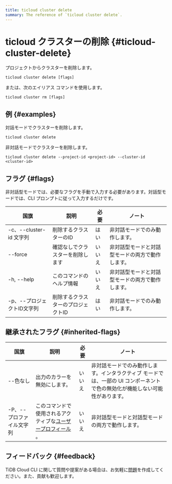 ```yaml
---
title: ticloud cluster delete
summary: The reference of `ticloud cluster delete`.
---
```


# ticloud クラスターの削除 {#ticloud-cluster-delete}

プロジェクトからクラスターを削除します。

```shell
ticloud cluster delete [flags]
```

または、次のエイリアス コマンドを使用します。

```shell
ticloud cluster rm [flags]
```

## 例 {#examples}

対話モードでクラスターを削除します。

```shell
ticloud cluster delete
```

非対話モードでクラスターを削除します。

```shell
ticloud cluster delete --project-id <project-id> --cluster-id <cluster-id>
```

## フラグ {#flags}

非対話型モードでは、必要なフラグを手動で入力する必要があります。対話型モードでは、CLI プロンプトに従って入力するだけです。

| 国旗                  | 説明                 | 必要  | ノート                      |
| ------------------- | ------------------ | --- | ------------------------ |
| -c、--cluster-id 文字列 | 削除するクラスターのID       | はい  | 非対話モードでのみ動作します。          |
|  --force            | 確認なしでクラスターを削除します   | いいえ | 非対話型モードと対話型モードの両方で動作します。 |
| -h, --help          | このコマンドのヘルプ情報       | いいえ | 非対話型モードと対話型モードの両方で動作します。 |
| -p、--プロジェクトID文字列    | 削除するクラスターのプロジェクトID | はい  | 非対話モードでのみ動作します。          |

## 継承されたフラグ {#inherited-flags}

| 国旗             | 説明                                                                                                                                  | 必要  | ノート                                                               |
| -------------- | ----------------------------------------------------------------------------------------------------------------------------------- | --- | ----------------------------------------------------------------- |
| --色なし          | 出力のカラーを無効にします。                                                                                                                      | いいえ | 非対話モードでのみ動作します。インタラクティブ モードでは、一部の UI コンポーネントで色の無効化が機能しない可能性があります。 |
| -P、--プロファイル文字列 | このコマンドで使用されるアクティブな[<a href="/tidb-cloud/cli-reference.md#user-profile">ユーザープロフィール</a>](/tidb-cloud/cli-reference.md#user-profile) 。 | いいえ | 非対話型モードと対話型モードの両方で動作します。                                          |

## フィードバック {#feedback}

TiDB Cloud CLI に関して質問や提案がある場合は、お気軽に[<a href="https://github.com/tidbcloud/tidbcloud-cli/issues/new/choose">問題</a>](https://github.com/tidbcloud/tidbcloud-cli/issues/new/choose)を作成してください。また、貢献も歓迎します。
